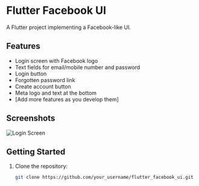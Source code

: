 # Flutter Facebook UI

A Flutter project implementing a Facebook-like UI.

## Features

- Login screen with Facebook logo
- Text fields for email/mobile number and password
- Login button
- Forgotten password link
- Create account button
- Meta logo and text at the bottom
- [Add more features as you develop them]

## Screenshots

![Login Screen](path/to/your/screenshot.png)

## Getting Started

1. Clone the repository:

   ```sh
   git clone https://github.com/your_username/flutter_facebook_ui.git

